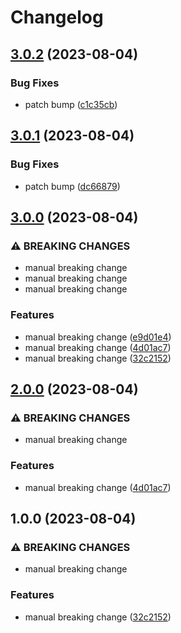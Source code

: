 # Changelog

## [3.0.2](https://github.com/devdoshi/test-release-please/compare/v3.0.1...v3.0.2) (2023-08-04)


### Bug Fixes

* patch bump ([c1c35cb](https://github.com/devdoshi/test-release-please/commit/c1c35cb3d91e1b0aa2cb912b66c517ca044d09e4))

## [3.0.1](https://github.com/devdoshi/test-release-please/compare/v3.0.0...v3.0.1) (2023-08-04)


### Bug Fixes

* patch bump ([dc66879](https://github.com/devdoshi/test-release-please/commit/dc66879a2d2283a13162ded9d57df62dbc1be48c))

## [3.0.0](https://github.com/devdoshi/test-release-please/compare/v2.0.0...v3.0.0) (2023-08-04)


### ⚠ BREAKING CHANGES

* manual breaking change
* manual breaking change
* manual breaking change

### Features

* manual breaking change ([e9d01e4](https://github.com/devdoshi/test-release-please/commit/e9d01e454feb8b43ce3dc8aa24dbc54ebbfd820c))
* manual breaking change ([4d01ac7](https://github.com/devdoshi/test-release-please/commit/4d01ac73dffdf1c0c3d9ef41b12ea843b5475aa0))
* manual breaking change ([32c2152](https://github.com/devdoshi/test-release-please/commit/32c215252149e81a3c411d0a16a7898fcf3272ab))

## [2.0.0](https://github.com/devdoshi/test-release-please/compare/v1.0.0...v2.0.0) (2023-08-04)


### ⚠ BREAKING CHANGES

* manual breaking change

### Features

* manual breaking change ([4d01ac7](https://github.com/devdoshi/test-release-please/commit/4d01ac73dffdf1c0c3d9ef41b12ea843b5475aa0))

## 1.0.0 (2023-08-04)


### ⚠ BREAKING CHANGES

* manual breaking change

### Features

* manual breaking change ([32c2152](https://github.com/devdoshi/test-release-please/commit/32c215252149e81a3c411d0a16a7898fcf3272ab))
